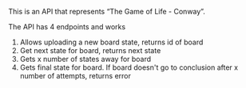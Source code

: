 This is an API that represents “The Game of Life - Conway”.

The API has 4 endpoints and works

1. Allows uploading a new board state, returns id of board
2. Get next state for board, returns next state
3. Gets x number of states away for board
4. Gets final state for board. If board doesn't go to conclusion after x number of attempts, returns
error
